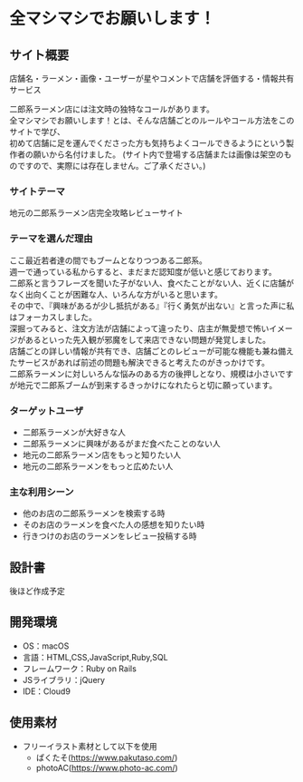 # 全マシマシでお願いします！

## サイト概要
店舗名・ラーメン・画像・ユーザーが星やコメントで店舗を評価する・情報共有サービス

二郎系ラーメン店には注文時の独特なコールがあります。<br>
全マシマシでお願いします！とは、そんな店舗ごとのルールやコール方法をこのサイトで学び、<br>
初めて店舗に足を運んでくださった方も気持ちよくコールできるようにという製作者の願いから名付けました。
(サイト内で登場する店舗または画像は架空のものですので、実際には存在しません。ご了承ください。)


### サイトテーマ
地元の二郎系ラーメン店完全攻略レビューサイト


### テーマを選んだ理由
ここ最近若者達の間でもブームとなりつつある二郎系。<br>
週一で通っている私からすると、まだまだ認知度が低いと感じております。<br>
二郎系と言うフレーズを聞いた子がない人、食べたことがない人、近くに店舗がなく出向くことが困難な人、いろんな方がいると思います。<br>
その中で、『興味があるが少し抵抗がある』『行く勇気が出ない』と言った声に私はフォーカスしました。<br>
深掘ってみると、注文方法が店舗によって違ったり、店主が無愛想で怖いイメージがあるといった先入観が邪魔をして来店できない問題が発覚しました。<br>
店舗ごとの詳しい情報が共有でき、店舗ごとのレビューが可能な機能も兼ね備えたサービスがあれば前述の問題も解決できると考えたのがきっかけです。<br>
二郎系ラーメンに対しいろんな悩みのある方の後押しとなり、規模は小さいですが地元で二郎系ブームが到来するきっかけになれたらと切に願っています。

### ターゲットユーザ
- 二郎系ラーメンが大好きな人
- 二郎系ラーメンに興味があるがまだ食べたことのない人
- 地元の二郎系ラーメン店をもっと知りたい人
- 地元の二郎系ラーメンをもっと広めたい人

### 主な利用シーン
- 他のお店の二郎系ラーメンを検索する時
- そのお店のラーメンを食べた人の感想を知りたい時
- 行きつけのお店のラーメンをレビュー投稿する時

## 設計書
後ほど作成予定

## 開発環境
- OS：macOS
- 言語：HTML,CSS,JavaScript,Ruby,SQL
- フレームワーク：Ruby on Rails
- JSライブラリ：jQuery
- IDE：Cloud9

## 使用素材
- フリーイラスト素材として以下を使用
  - ぱくたそ(https://www.pakutaso.com/)
  - photoAC(https://www.photo-ac.com/)